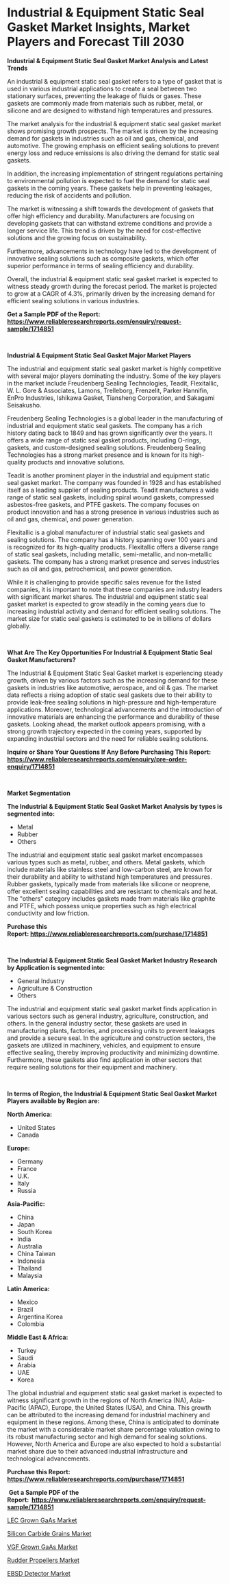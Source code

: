 <p><h1>Industrial & Equipment Static Seal Gasket Market Insights, Market Players and Forecast Till 2030</h1></p><p><strong>Industrial & Equipment Static Seal Gasket Market Analysis and Latest Trends</strong></p>
<p><p>An industrial & equipment static seal gasket refers to a type of gasket that is used in various industrial applications to create a seal between two stationary surfaces, preventing the leakage of fluids or gases. These gaskets are commonly made from materials such as rubber, metal, or silicone and are designed to withstand high temperatures and pressures.</p><p>The market analysis for the industrial & equipment static seal gasket market shows promising growth prospects. The market is driven by the increasing demand for gaskets in industries such as oil and gas, chemical, and automotive. The growing emphasis on efficient sealing solutions to prevent energy loss and reduce emissions is also driving the demand for static seal gaskets.</p><p>In addition, the increasing implementation of stringent regulations pertaining to environmental pollution is expected to fuel the demand for static seal gaskets in the coming years. These gaskets help in preventing leakages, reducing the risk of accidents and pollution.</p><p>The market is witnessing a shift towards the development of gaskets that offer high efficiency and durability. Manufacturers are focusing on developing gaskets that can withstand extreme conditions and provide a longer service life. This trend is driven by the need for cost-effective solutions and the growing focus on sustainability.</p><p>Furthermore, advancements in technology have led to the development of innovative sealing solutions such as composite gaskets, which offer superior performance in terms of sealing efficiency and durability.</p><p>Overall, the industrial & equipment static seal gasket market is expected to witness steady growth during the forecast period. The market is projected to grow at a CAGR of 4.3%, primarily driven by the increasing demand for efficient sealing solutions in various industries.</p></p>
<p><strong>Get a Sample PDF of the Report:&nbsp; <a href="https://www.reliableresearchreports.com/enquiry/request-sample/1714851">https://www.reliableresearchreports.com/enquiry/request-sample/1714851</a></strong></p>
<p>&nbsp;</p>
<p><strong>Industrial & Equipment Static Seal Gasket Major Market Players</strong></p>
<p><p>The industrial and equipment static seal gasket market is highly competitive with several major players dominating the industry. Some of the key players in the market include Freudenberg Sealing Technologies, Teadit, Flexitallic, W. L. Gore & Associates, Lamons, Trelleborg, Frenzelit, Parker Hannifin, EnPro Industries, Ishikawa Gasket, Tiansheng Corporation, and Sakagami Seisakusho.</p><p>Freudenberg Sealing Technologies is a global leader in the manufacturing of industrial and equipment static seal gaskets. The company has a rich history dating back to 1849 and has grown significantly over the years. It offers a wide range of static seal gasket products, including O-rings, gaskets, and custom-designed sealing solutions. Freudenberg Sealing Technologies has a strong market presence and is known for its high-quality products and innovative solutions.</p><p>Teadit is another prominent player in the industrial and equipment static seal gasket market. The company was founded in 1928 and has established itself as a leading supplier of sealing products. Teadit manufactures a wide range of static seal gaskets, including spiral wound gaskets, compressed asbestos-free gaskets, and PTFE gaskets. The company focuses on product innovation and has a strong presence in various industries such as oil and gas, chemical, and power generation.</p><p>Flexitallic is a global manufacturer of industrial static seal gaskets and sealing solutions. The company has a history spanning over 100 years and is recognized for its high-quality products. Flexitallic offers a diverse range of static seal gaskets, including metallic, semi-metallic, and non-metallic gaskets. The company has a strong market presence and serves industries such as oil and gas, petrochemical, and power generation.</p><p>While it is challenging to provide specific sales revenue for the listed companies, it is important to note that these companies are industry leaders with significant market shares. The industrial and equipment static seal gasket market is expected to grow steadily in the coming years due to increasing industrial activity and demand for efficient sealing solutions. The market size for static seal gaskets is estimated to be in billions of dollars globally.</p></p>
<p>&nbsp;</p>
<p><strong>What Are The Key Opportunities For Industrial & Equipment Static Seal Gasket Manufacturers?</strong></p>
<p><p>The Industrial & Equipment Static Seal Gasket market is experiencing steady growth, driven by various factors such as the increasing demand for these gaskets in industries like automotive, aerospace, and oil & gas. The market data reflects a rising adoption of static seal gaskets due to their ability to provide leak-free sealing solutions in high-pressure and high-temperature applications. Moreover, technological advancements and the introduction of innovative materials are enhancing the performance and durability of these gaskets. Looking ahead, the market outlook appears promising, with a strong growth trajectory expected in the coming years, supported by expanding industrial sectors and the need for reliable sealing solutions.</p></p>
<p><strong>Inquire or Share Your Questions If Any Before Purchasing This Report: <a href="https://www.reliableresearchreports.com/enquiry/pre-order-enquiry/1714851">https://www.reliableresearchreports.com/enquiry/pre-order-enquiry/1714851</a></strong></p>
<p>&nbsp;</p>
<p><strong>Market Segmentation</strong></p>
<p><strong>The Industrial & Equipment Static Seal Gasket Market Analysis by types is segmented into:</strong></p>
<p><ul><li>Metal</li><li>Rubber</li><li>Others</li></ul></p>
<p><p>The industrial and equipment static seal gasket market encompasses various types such as metal, rubber, and others. Metal gaskets, which include materials like stainless steel and low-carbon steel, are known for their durability and ability to withstand high temperatures and pressures. Rubber gaskets, typically made from materials like silicone or neoprene, offer excellent sealing capabilities and are resistant to chemicals and heat. The "others" category includes gaskets made from materials like graphite and PTFE, which possess unique properties such as high electrical conductivity and low friction.</p></p>
<p><strong>Purchase this Report:&nbsp;<a href="https://www.reliableresearchreports.com/purchase/1714851">https://www.reliableresearchreports.com/purchase/1714851</a></strong></p>
<p>&nbsp;</p>
<p><strong>The Industrial & Equipment Static Seal Gasket Market Industry Research by Application is segmented into:</strong></p>
<p><ul><li>General Industry</li><li>Agriculture & Construction</li><li>Others</li></ul></p>
<p><p>The industrial and equipment static seal gasket market finds application in various sectors such as general industry, agriculture, construction, and others. In the general industry sector, these gaskets are used in manufacturing plants, factories, and processing units to prevent leakages and provide a secure seal. In the agriculture and construction sectors, the gaskets are utilized in machinery, vehicles, and equipment to ensure effective sealing, thereby improving productivity and minimizing downtime. Furthermore, these gaskets also find application in other sectors that require sealing solutions for their equipment and machinery.</p></p>
<p>&nbsp;</p>
<p><strong>In terms of Region, the Industrial & Equipment Static Seal Gasket Market Players available by Region are:</strong></p>
<p>
    <p> <strong> North America: </strong>
        <ul>
            <li>United States</li>
            <li>Canada</li>
        </ul>
        </p> 
    <p> <strong> Europe: </strong>
        <ul>
            <li>Germany</li>
            <li>France</li>
            <li>U.K.</li>
            <li>Italy</li>
            <li>Russia</li>
        </ul>
        </p> 
    <p> <strong> Asia-Pacific: </strong>
        <ul>
            <li>China</li>
            <li>Japan</li>
            <li>South Korea</li>
            <li>India</li>
            <li>Australia</li>
            <li>China Taiwan</li>
            <li>Indonesia</li>
            <li>Thailand</li>
            <li>Malaysia</li>
        </ul>
        </p> 
    <p> <strong> Latin America: </strong>
        <ul>
            <li>Mexico</li>
            <li>Brazil</li>
            <li>Argentina Korea</li>
            <li>Colombia</li>
        </ul>
        </p> 
    <p> <strong> Middle East & Africa: </strong>
        <ul>
            <li>Turkey</li>
            <li>Saudi</li>
            <li>Arabia</li>
            <li>UAE</li>
            <li>Korea</li>
        </ul>
    </p>
    </p>
<p><p>The global industrial and equipment static seal gasket market is expected to witness significant growth in the regions of North America (NA), Asia-Pacific (APAC), Europe, the United States (USA), and China. This growth can be attributed to the increasing demand for industrial machinery and equipment in these regions. Among these, China is anticipated to dominate the market with a considerable market share percentage valuation owing to its robust manufacturing sector and high demand for sealing solutions. However, North America and Europe are also expected to hold a substantial market share due to their advanced industrial infrastructure and technological advancements.</p></p>
<p><strong>Purchase this Report: <a href="https://www.reliableresearchreports.com/purchase/1714851">https://www.reliableresearchreports.com/purchase/1714851</a></strong></p>
<p>&nbsp;<strong>Get a Sample PDF of the Report:&nbsp;&nbsp;<a href="https://www.reliableresearchreports.com/enquiry/request-sample/1714851">https://www.reliableresearchreports.com/enquiry/request-sample/1714851</a></strong></p>
<p><strong></strong></p>
<p><p><a href="https://github.com/provorikovar/Market-Research-Report-List-1/blob/main/lec-grown-gaas-market.md">LEC Grown GaAs Market</a></p><p><a href="https://medium.com/@jqgvpygpb56374/silicon-carbide-grains-market-size-cagr-trends-2024-2030-b6e7b9820168">Silicon Carbide Grains Market</a></p><p><a href="https://github.com/aliciawhite5576/Market-Research-Report-List-1/blob/main/vgf-grown-gaas-market.md">VGF Grown GaAs Market</a></p><p><a href="https://medium.com/@bobbyrobinson56/rudder-propellers-market-size-and-market-trends-complete-industry-overview-2023-to-2030-978bb3b02804">Rudder Propellers Market</a></p><p><a href="https://medium.com/@jeremybates83/ebsd-detector-market-furnishes-information-on-market-share-market-trends-and-market-growth-4354ec0b54f5">EBSD Detector Market</a></p></p>